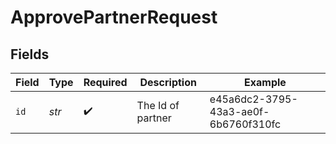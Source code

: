 # ApprovePartnerRequest


## Fields

| Field                                | Type                                 | Required                             | Description                          | Example                              |
| ------------------------------------ | ------------------------------------ | ------------------------------------ | ------------------------------------ | ------------------------------------ |
| `id`                                 | *str*                                | :heavy_check_mark:                   | The Id of partner                    | e45a6dc2-3795-43a3-ae0f-6b6760f310fc |